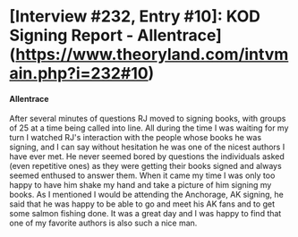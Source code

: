 # [Interview #232, Entry #10]: KOD Signing Report - Allentrace](https://www.theoryland.com/intvmain.php?i=232#10)

#### Allentrace

After several minutes of questions RJ moved to signing books, with groups of 25 at a time being called into line. All during the time I was waiting for my turn I watched RJ's interaction with the people whose books he was signing, and I can say without hesitation he was one of the nicest authors I have ever met. He never seemed bored by questions the individuals asked (even repetitive ones) as they were getting their books signed and always seemed enthused to answer them. When it came my time I was only too happy to have him shake my hand and take a picture of him signing my books. As I mentioned I would be attending the Anchorage, AK signing, he said that he was happy to be able to go and meet his AK fans and to get some salmon fishing done. It was a great day and I was happy to find that one of my favorite authors is also such a nice man.

